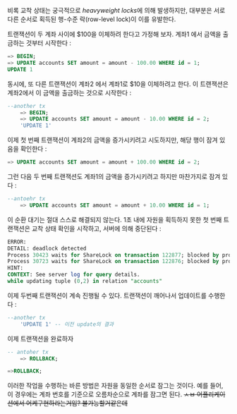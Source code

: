비록 교착 상태는 궁극적으로 *heavyweight locks*에 의해 발생하지만, 대부분은 서로 다른 순서로 획득된 행-수준 락(row-level lock)이 이를 유발한다.

트랜잭션이 두 계좌 사이에 $100을 이체하려 한다고 가정해 보자. 계좌1 에서 금액을 출금하는 것부터 시작한다 : 

```sql
=> BEGIN;
=> UPDATE accounts SET amount = amount - 100.00 WHERE id = 1;
UPDATE 1

```

동시에, 또 다른 트랜잭션이 계좌2 에서 계좌1로 $10을 이체하려고 한다. 이 트랜잭션은  계좌2에서 이 금액을 출금하는 것으로 시작한다 : 

```sql
--another tx
	=> BEGIN;
	=> UPDATE accounts SET amount = amount - 10.00 WHERE id = 2;
	'UPDATE 1'
```

이제 첫 번째 트랜잭션이 계좌2의 금액을 증가시키려고 시도하지만, 해당 행이 잠겨 있음을 확인한다 : 

```sql
=> UPDATE accounts SET amount = amount + 100.00 WHERE id = 2;
```

그런 다음 두 번째 트랜잭션도 계좌1의 금액을 증가시키려고 하지만 마찬가지로 잠겨 있다 : 

```sql
--antoehr tx
	=> UPDATE accounts SET amount = amount + 10.00 WHERE id = 1;
```

이 순환 대기는 절대 스스로 해결되지 않는다. 1초 내에 자원을 획득하지 못한 첫 번째 트랜잭션은 교착 상태 확인을 시작하고, 서버에 의해 중단된다  :

```sql
ERROR:
DETAIL: deadlock detected
Process 30423 waits for ShareLock on transaction 122877; blocked by process 30723.
Process 30723 waits for ShareLock on transaction 122876; blocked by process 30423.
HINT:
CONTEXT: See server log for query details.
while updating tuple (0,2) in relation "accounts"
```

이제 두번째 트랜잭션이 계속 진행될 수 있다. 트랜잭션이 깨어나서 업데이트를 수행한다 : 

```sql
--another tx
	'UPDATE 1' -- 이전 update의 결과
```

이제 트랜잭션을 완료하자
```sql
-- antoher tx
	=> ROLLBACK;
```

```sql
=>ROLLBACK;
```

이러한 작업을 수행하는 바른 방법은 자원을 동일한 순서로 잠그는 것이다. 예를 들어, 이 경우에는 계좌 번호를 기준으로 오름차순으로 계좌를 잠그면 된다.
~~ㅅㅂ 어플리케이션에서 어케구현하라는거임? 불가능할거같은데~~
